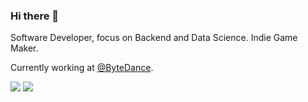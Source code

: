 ### Hi there 👋

Software Developer, focus on Backend and Data Science. Indie Game Maker.

Currently working at [@ByteDance](https://github.com/bytedance).

![](https://github-readme-stats.vercel.app/api?username=Kiritow&theme=dracula&show_icons=true&count_private=true&include_all_commits=true&hide_border=true) ![](https://github-readme-stats.vercel.app/api/top-langs/?username=Kiritow&theme=dracula&layout=compact&hide_border=true)
